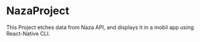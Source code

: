 # NazaProject
This Project etches data from Naza API, and displays it in a mobil app using React-Native CLI.
